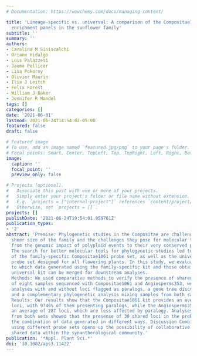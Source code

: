 ```yaml
---
# Documentation: https://wowchemy.com/docs/managing-content/

title: 'Lineage‐specific vs. universal: A comparison of the Compositae1061 and Angiosperms353
  enrichment panels in the sunflower family'
subtitle: ''
summary: ''
authors:
- Carolina M Siniscalchi
- Oriane Hidalgo
- Luis Palazzesi
- Jaume Pellicer
- Lisa Pokorny
- Olivier Maurin
- Ilia J Leitch
- Felix Forest
- William J Baker
- Jennifer R Mandel
tags: []
categories: []
date: '2021-06-01'
lastmod: 2021-06-24T14:54:02-05:00
featured: false
draft: false

# Featured image
# To use, add an image named `featured.jpg/png` to your page's folder.
# Focal points: Smart, Center, TopLeft, Top, TopRight, Left, Right, BottomLeft, Bottom, BottomRight.
image:
  caption: ''
  focal_point: ''
  preview_only: false

# Projects (optional).
#   Associate this post with one or more of your projects.
#   Simply enter your project's folder or file name without extension.
#   E.g. `projects = ["internal-project"]` references `content/project/deep-learning/index.md`.
#   Otherwise, set `projects = []`.
projects: []
publishDate: '2021-06-24T19:54:01.959761Z'
publication_types:
- '2'
abstract: 'Premise: Phylogenetic studies in the Compositae are challenging due to the
  sheer size of the family and the challenges they pose for molecular tools, ranging
  from the genomic impact of polyploid events to their very conserved plastid genomes.
  The search for better molecular tools for phylogenetic studies led to the development
  of the family-specific Compositae1061 probe set, as well as the universal Angiosperms353
  probe set designed for all flowering plants. In this study, we evaluate the extent
  to which data generated using the family-specific kit and those obtained with the
  universal kit can be merged for downstream analyses. 
  Methods: We used comparative methods to verify the presence of shared loci between probe sets. Using two sets
  of eight samples sequenced with Compositae1061 and Angiosperms353, we ran phylogenetic
  analyses with and without loci flagged as paralogs, a gene tree discordance analysis,
  and a complementary phylogenetic analysis mixing samples from both sample sets.
  Results: Our results show that the Compositae1061 kit provides an average of 721
  loci, with 9?46% of them presenting paralogs, while the Angiosperms353 set yields
  an average of 287 loci, which are less affected by paralogy. Analyses mixing samples
  from both sets showed that the presence of 30 shared loci in the probe sets allows
  the combination of data generated in different ways. Discussion Combining data generated
  using different probe sets opens up the possibility of collaborative efforts and
  shared data within the synantherological community.'
publication: '*Appl. Plant Sci.*'
doi: '10.1002/aps3.11422'
---
```

